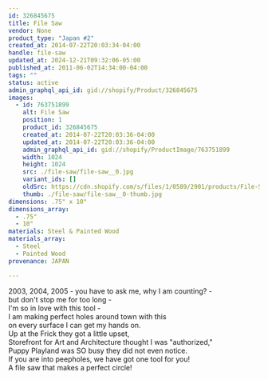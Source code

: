 ```yaml
---
id: 326845675
title: File Saw
vendor: None
product_type: "Japan #2"
created_at: 2014-07-22T20:03:34-04:00
handle: file-saw
updated_at: 2024-12-21T09:32:06-05:00
published_at: 2011-06-02T14:34:00-04:00
tags: ""
status: active
admin_graphql_api_id: gid://shopify/Product/326845675
images:
  - id: 763751899
    alt: File Saw
    position: 1
    product_id: 326845675
    created_at: 2014-07-22T20:03:36-04:00
    updated_at: 2014-07-22T20:03:36-04:00
    admin_graphql_api_id: gid://shopify/ProductImage/763751899
    width: 1024
    height: 1024
    src: ./file-saw/file-saw__0.jpg
    variant_ids: []
    oldSrc: https://cdn.shopify.com/s/files/1/0589/2901/products/File-Saw.jpeg?v=1406073816
    thumb: ./file-saw/file-saw__0-thumb.jpg
dimensions: .75" x 10"
dimensions_array:
  - .75"
  - 10"
materials: Steel & Painted Wood
materials_array:
  - Steel
  - Painted Wood
provenance: JAPAN

---
```


2003, 2004, 2005 - you have to ask me, why I am counting? -  
but don't stop me for too long -  
I'm so in love with this tool -  
I am making perfect holes around town with this  
on every surface I can get my hands on.  
Up at the Frick they got a little upset,  
Storefront for Art and Architecture thought I was "authorized,"  
Puppy Playland was SO busy they did not even notice.  
If you are into peepholes, we have got one tool for you!  
A file saw that makes a perfect circle!